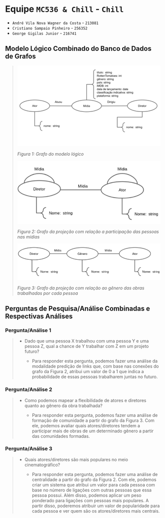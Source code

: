 # Equipe `MC536 & Chill` - `Chill`
* `André Vila Nova Wagner da Costa` - `213081`
* `Cristiano Sampaio Pinheiro` - `256352`
* `George Gigilas Junior` - `216741`

## Modelo Lógico Combinado do Banco de Dados de Grafos
> ![Grafo modelo logico](images/grafo_modelo_logico.png)
> 
> _Figura 1: Grafo do modelo lógico_
> 
> ![Grafo projecao midia](images/grafo_projecao_midia.png)
> 
> _Figura 2: Grafo da projeção com relação a participação das pessoas nas mídias_
> 
> ![Grafo projecao genero](images/grafo-projecao-genero.png)
> 
> _Figura 3: Grafo da projeção com relação ao gênero das obras trabalhadas por cada pessoa_

## Perguntas de Pesquisa/Análise Combinadas e Respectivas Análises

>
### Pergunta/Análise 1
> * Dado que uma pessoa X trabalhou com uma pessoa Y e uma pessoa Z, qual a chance de Y trabalhar com Z em um projeto futuro?
>   
>   * Para responder esta pergunta, podemos fazer uma análise da modalidade predição de links que, com base nas conexões do grafo da Figura 2, atribui um valor de 0 a 1 que indica a probabilidade de essas pessoas trabalharem juntas no futuro. 

### Pergunta/Análise 2
> * Como podemos mapear a flexibilidade de atores e diretores quanto ao gênero da obra trabalhada?
>   
>   * Para responder esta pergunta, podemos fazer uma análise de formação de comunidade a partir do grafo da Figura 3. Com ele, podemos avaliar quais atores/diretores tendem a participar mais de obras de um determinado gênero a partir das comunidades formadas.

### Pergunta/Análise 3
> * Quais atores/diretores são mais populares no meio cinematográfico?
>   
>   * Para responder esta pergunta, podemos fazer uma análise de centralidade a partir do grafo da Figura 2. Com ele, podemos criar um sistema que atribui um valor para cada pessoa com base no número de ligações com outras pessoas que essa pessoa possui. Além disso, podemos aplicar um peso ponderado para ligações com pessoas mais populares. A partir disso, poderemos atribuir um valor de popularidade para cada pessoa e ver quem são os atores/diretores mais centrais.
